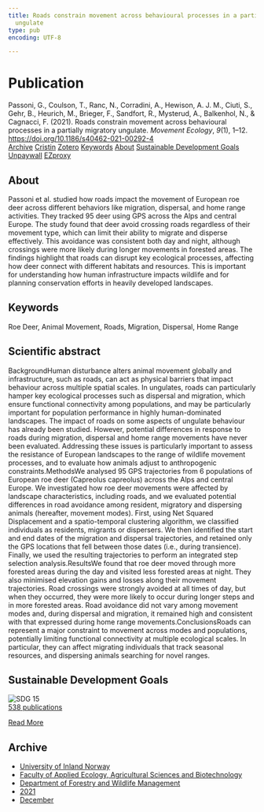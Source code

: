 ```yaml
---
title: Roads constrain movement across behavioural processes in a partially migratory
  ungulate
type: pub
encoding: UTF-8

---
```

<h1>Publication</h1>
<article id="csl-bib-container-E9S2P82U" class="csl-bib-container">
  <div class="csl-bib-body"> <div class="csl-entry">Passoni, G., Coulson, T., Ranc, N., Corradini, A., Hewison, A. J. M., Ciuti, S., Gehr, B., Heurich, M., Brieger, F., Sandfort, R., Mysterud, A., Balkenhol, N., &#38; Cagnacci, F. (2021). Roads constrain movement across behavioural processes in a partially migratory ungulate. <i>Movement Ecology</i>, <i>9</i>(1), 1–12. <a href="https://doi.org/10.1186/s40462-021-00292-4">https://doi.org/10.1186/s40462-021-00292-4</a></div> </div>
  <div class="csl-bib-buttons">
    <a href="#taxonomy-article-E9S2P82U" alt="archive" class="csl-bib-button">Archive</a>
    <a href="https://app.cristin.no/results/show.jsf?id=1962335" alt="Cristin" class="csl-bib-button">Cristin</a>
    <a href="http://zotero.org/groups/5881554/items/E9S2P82U" alt="Zotero" class="csl-bib-button">Zotero</a>
    <a href="#keywords-article-E9S2P82U" alt="keywords" class="csl-bib-button">Keywords</a>
    <a href="#about-article-E9S2P82U" alt="about_pub" class="csl-bib-button">About</a>
    <a href="#sdg-article-E9S2P82U" alt="sdg" class="csl-bib-button">Sustainable Development Goals</a>
    <a href="https://movementecologyjournal.biomedcentral.com/track/pdf/10.1186/s40462-021-00292-4" alt="Unpaywall" class="csl-bib-button">Unpaywall</a>
    <a href="https://movementecologyjournal.biomedcentral.com/track/pdf/10.1186/s40462-021-00292-4" alt="EZproxy" class="csl-bib-button">EZproxy</a>
  </div>
  <div id="csl-bib-meta-container-E9S2P82U"></div>
</article>
<div id="csl-bib-meta-E9S2P82U" class="csl-bib-meta">
  <article id="about-article-E9S2P82U" class="about_pub-article">
    <h1>About</h1>
    Passoni et al. studied how roads impact the movement of European roe deer across different behaviors like migration, dispersal, and home range activities. They tracked 95 deer using GPS across the Alps and central Europe. The study found that deer avoid crossing roads regardless of their movement type, which can limit their ability to migrate and disperse effectively. This avoidance was consistent both day and night, although crossings were more likely during longer movements in forested areas. The findings highlight that roads can disrupt key ecological processes, affecting how deer connect with different habitats and resources. This is important for understanding how human infrastructure impacts wildlife and for planning conservation efforts in heavily developed landscapes.
  </article>
  <article id="keywords-article-E9S2P82U" class="keywords-article">
    <h1>Keywords</h1>
    Roe Deer, Animal Movement, Roads, Migration, Dispersal, Home Range
  </article>
  <article id="abstract-article-E9S2P82U" class="abstract-article">
    <h1>Scientific abstract</h1>
    BackgroundHuman disturbance alters animal movement globally and infrastructure, such as roads, can act as physical barriers that impact behaviour across multiple spatial scales. In ungulates, roads can particularly hamper key ecological processes such as dispersal and migration, which ensure functional connectivity among populations, and may be particularly important for population performance in highly human-dominated landscapes. The impact of roads on some aspects of ungulate behaviour has already been studied. However, potential differences in response to roads during migration, dispersal and home range movements have never been evaluated. Addressing these issues is particularly important to assess the resistance of European landscapes to the range of wildlife movement processes, and to evaluate how animals adjust to anthropogenic constraints.MethodsWe analysed 95 GPS trajectories from 6 populations of European roe deer (Capreolus capreolus) across the Alps and central Europe. We investigated how roe deer movements were affected by landscape characteristics, including roads, and we evaluated potential differences in road avoidance among resident, migratory and dispersing animals (hereafter, movement modes). First, using Net Squared Displacement and a spatio-temporal clustering algorithm, we classified individuals as residents, migrants or dispersers. We then identified the start and end dates of the migration and dispersal trajectories, and retained only the GPS locations that fell between those dates (i.e., during transience). Finally, we used the resulting trajectories to perform an integrated step selection analysis.ResultsWe found that roe deer moved through more forested areas during the day and visited less forested areas at night. They also minimised elevation gains and losses along their movement trajectories. Road crossings were strongly avoided at all times of day, but when they occurred, they were more likely to occur during longer steps and in more forested areas. Road avoidance did not vary among movement modes and, during dispersal and migration, it remained high and consistent with that expressed during home range movements.ConclusionsRoads can represent a major constraint to movement across modes and populations, potentially limiting functional connectivity at multiple ecological scales. In particular, they can affect migrating individuals that track seasonal resources, and dispersing animals searching for novel ranges.
  </article>
  <article id="sdg-article-E9S2P82U" class="sdg-article">
    <h1>Sustainable Development Goals</h1>
    <div class="sdg-container"><div id="sdg15" class="sdg">
        <img src="{{< params subfolder >}}images/sdg/sdg15_en.png" class="image" alt="SDG 15">
        <div class="sdg-overlay">
          <a href="{{< params subfolder >}}en/archive/?sdg=15#archive" class="sdg-publication-count"><span>538</span> publications</a>
          <p><a href="https://sdgs.un.org/goals/goal15" class="sdg-read-more">Read More</a></p>
        </div>
      </div></div>
  </article>
  <article id="taxonomy-article-E9S2P82U" class="taxonomy-article">
    <h1>Archive</h1>
    <ul>
      <li><a href="{{< params subfolder >}}en/archive/?key=3DCRN523">University of Inland Norway</a></li>
      <li><a href="{{< params subfolder >}}en/archive/?key=T77LXH6D">Faculty of Applied Ecology, Agricultural Sciences and Biotechnology</a></li>
      <li><a href="{{< params subfolder >}}en/archive/?key=7TRARPE3">Department of Forestry and Wildlife Management</a></li>
      <li><a href="{{< params subfolder >}}en/archive/?key=5LT6Q2XL">2021</a></li>
      <li><a href="{{< params subfolder >}}en/archive/?key=VP7B3HEJ">December</a></li>
    </ul>
  </article>
</div>
